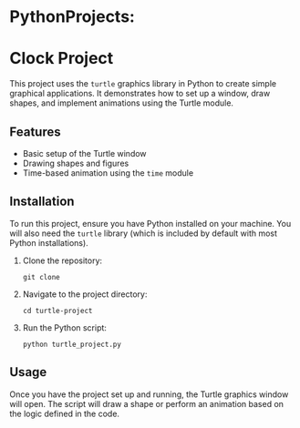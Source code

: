 # PythonProjects:

# Clock Project

This project uses the `turtle` graphics library in Python to create simple graphical applications. It demonstrates how to set up a window, draw shapes, and implement animations using the Turtle module.

## Features
- Basic setup of the Turtle window
- Drawing shapes and figures
- Time-based animation using the `time` module

## Installation

To run this project, ensure you have Python installed on your machine. You will also need the `turtle` library (which is included by default with most Python installations).

1. Clone the repository:
    ```
    git clone 
    ```

2. Navigate to the project directory:
    ```
    cd turtle-project
    ```

3. Run the Python script:
    ```
    python turtle_project.py
    ```

## Usage

Once you have the project set up and running, the Turtle graphics window will open. The script will draw a shape or perform an animation based on the logic defined in the code.


